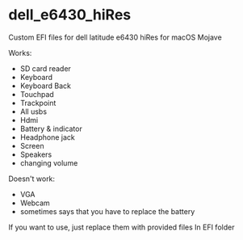 # dell_e6430_hiRes
Custom EFI files for dell latitude e6430 hiRes for macOS Mojave

Works:
- SD card reader
- Keyboard
- Keyboard Back
- Touchpad
- Trackpoint
- All usbs
- Hdmi
- Battery & indicator
- Headphone jack
- Screen
- Speakers
- changing volume

Doesn't work:
- VGA
- Webcam
- sometimes says that you have to replace the battery


If you want to use, just replace them with provided files In EFI folder
